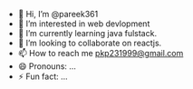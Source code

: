 - 👋 Hi, I’m @pareek361
- 👀 I’m interested in web devlopment
- 🌱 I’m currently learning java fulstack.
- 💞️ I’m looking to collaborate on reactjs.
- 📫 How to reach me pkp231999@gmail.com
- 😄 Pronouns: ...
- ⚡ Fun fact: ...

<!---
pareek361/pareek361 is a ✨ special ✨ repository because its `README.md` (this file) appears on your GitHub profile.
You can click the Preview link to take a look at your changes.
--->
